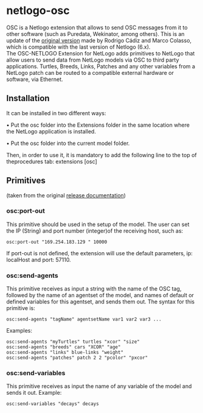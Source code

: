 # netlogo-osc
OSC is a Netlogo extension that allows to send OSC messages from it to other software (such as Puredata, Wekinator, among others). This is an update of the [original version](https://quod.lib.umich.edu/cgi/p/pod/dod-idx/osc-netlogo-a-tool-for-exploring-the-sonification-of-complex.pdf?c=icmc;idno=bbp2372.2012.069;format=pdf) made by Rodrigo Cádiz and Marco Colasso, which is compatible with the last version of Netlogo (6.x).  
The OSC-NETLOGO Extension for NetLogo adds primitives to NetLogo that allow users to send data from NetLogo models via OSC to third party applications. Turtles, Breeds, Links, Patches and any other variables from a NetLogo patch can be routed to a compatible external hardware or software, via Ethernet.

## Installation 
It can be installed in two different ways:

• Put the osc folder into the Extensions folder in the same location where the NetLogo application is installed.

• Put the osc folder into the current model folder.

Then, in order to use it, it is mandatory to add the following line to the top of theprocedures tab: extensions [osc]

## Primitives 
(taken from the original [release documentation](https://quod.lib.umich.edu/cgi/p/pod/dod-idx/osc-netlogo-a-tool-for-exploring-the-sonification-of-complex.pdf?c=icmc;idno=bbp2372.2012.069;format=pdf))

### osc:port-out
This primitive should be used in the setup of the model. The user can set the IP (String) and port number (integer)of the receiving host, such as:
```
osc:port-out "169.254.183.129 " 10000
````

If port-out is not defined, the extension will use the default parameters, ip: localHost and port: 57110.

### osc:send-agents 
This primitive receives as input a string with the name of the OSC tag, followed by the name of an agentset of the model, and names of default or defined variables for this agentset, and sends them out. The syntax for this primitive is:
```
osc:send-agents "tagName" agentsetName var1 var2 var3 ...
```
Examples:
```
osc:send-agents "myTurtles" turtles "xcor" "size"
osc:send-agents "breeds" cars "XCOR" "age"
osc:send-agents "links" blue-links "weight"
osc:send-agents "patches" patch 2 2 "pcolor" "pxcor"
```
### osc:send-variables
This primitive receives as input the name of any variable of the model and sends it out. Example:
```
osc:send-variables "decays" decays
```

